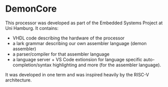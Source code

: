 # DemonCore
This processor was developed as part of the Embedded Systems Project at Uni Hamburg.
It contains:
* VHDL code describing the hardware of the processor
* a lark grammar describing our own assembler language (demon assembler)
* a parser/compiler for that assembler language
* a language server + VS Code extionsion for language specific auto-completion/syntax highlighting and more (for the assembler language).

It was developed in one term and was inspired heavily by the RISC-V architecture.
